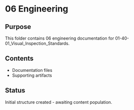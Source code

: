 # 06 Engineering

## Purpose
This folder contains 06 engineering documentation for 01-40-01_Visual_Inspection_Standards.

## Contents
- Documentation files
- Supporting artifacts

## Status
Initial structure created - awaiting content population.
